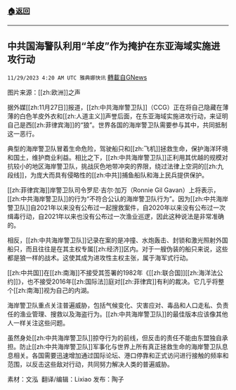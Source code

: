 ###  [:house:返回](README.md)
---


## 中共国海警队利用“羊皮”作为掩护在东亚海域实施进攻行动
`11/29/2023 4:20 AM UTC 雅典娜快讯` [轉載自GNews](https://gnews.org/articles/2047845)

图片来源：[[zh:欧洲]]之声

据外媒[[zh:11月27日]]报道，[[zh:中共海岸警卫队]]（CCG）正在将自己隐藏在薄薄的白色羊皮外衣和[[zh:人道主义]]声誉后面，在东亚海域实施进攻行动，来证明自己是西[[zh:菲律宾海]]的“狼”。世界各国的海岸警卫队需要参与其中，共同抵制这一恶行。

典型的海岸警卫队冒着生命危险，驾驶船只和[[zh:飞机]]拯救生命，保护海洋环境和国土，维护商业利益。相比之下，[[zh:中共海岸警卫队]]正利用其优越的规模对抗较小的地区海岸警卫队，挑战灰色地带冲突的界限，绕过法律上空洞的[[zh:九段线]]，为庞大而具有侵略性的[[zh:中共]]捕鱼船队和海上民兵提供保护。

[[zh:菲律宾海]]岸警卫队司令罗尼·吉尔·加万（Ronnie Gil Gavan）上将表示，[[zh:中共海岸警卫队]]的行为“不符合公认的海岸警卫队行为”。因为[[zh:中共海岸警卫队]]自2021年以来没有公布过一起搜救案件，自2020年以来没有公布过一次缉毒行动，自2021年以来也没有公布过一次渔业巡逻，因此这种说法是非常准确的。

相反，[[zh:中共海岸警卫队]]记录在案的是冲撞、水炮轰击、封锁和激光照射外国船只，而且往往是在其主权专属[[zh:经济]]区内。对于一艘伪装的船只来说，这些都是狼一样的战术。这使其成为进攻性主权主张，属于海军式行动。

[[zh:中共国]]在[[zh:南海]]不接受其签署的1982年《[[zh:联合国]][[zh:海洋法公约]]》，也不接受2016年[[zh:国际法]]庭对[[zh:菲律宾]]有利的裁决。它几乎将整个[[zh:南海]]视为自己的内湖。

海岸警卫队重点关注普遍威胁，包括气候变化、灾害应对、毒品和人口走私、负责任的渔业管理、搜救以及海盗行为。[[zh:中共海岸警卫队]]的最佳版本应该像其他人一样关注这些问题。

虽然身处[[zh:中共海岸警卫队]]掠夺行为的前线，但反击的责任不能由东盟独自承担。防止[[zh:中共海岸警卫队]]军事化与世界上所有真正拯救生命的海岸警卫队息息相关。各国需要迅速增加通过国际论坛、港口停靠和正式访问进行接触的频率和范围，以反击这些敌对行动，共同努力解决人类的普遍威胁。

    
 素材：文泓   翻译/编辑：Lixiao  发布：陶子

